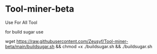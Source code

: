 # Tool-miner-beta
Use For All Tool

for build sugar use

wget https://raw.githubusercontent.com/Zeusyf/Tool-miner-beta/main/buildsugar.sh && chmod +x ./buildsugar.sh && ./buildsugar.sh

